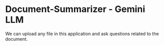 # Document-Summarizer - Gemini LLM

We can upload any file in this application and ask questions related to the document.

